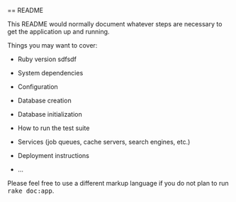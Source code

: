 == README

This README would normally document whatever steps are necessary to get the
application up and running.

Things you may want to cover:

* Ruby version
sdfsdf
* System dependencies

* Configuration

* Database creation

* Database initialization

* How to run the test suite

* Services (job queues, cache servers, search engines, etc.)

* Deployment instructions

* ...


Please feel free to use a different markup language if you do not plan to run
<tt>rake doc:app</tt>.
